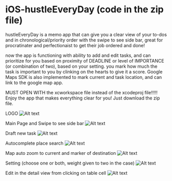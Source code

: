# iOS-hustleEveryDay (code in the zip file)
hustleEveryDay is a memo app that can give you a clear view of your to-dos and in chronological/priority order with the swipe
to see side bar, great for procratinater and perfectionaist to get their job ordered and done!

now the app is functioning with ability to add and edit tasks, and can prioritize for you based on proximity of DEADLINE or 
level of IMPORTANCE (or combination of two), based on your setting. you mark how much the task is important to you by clinking on the hearts to give it a score. Google Maps SDK is also implemented to mark current and task location, and can link to the google map app. 

MUST OPEN WITH the xcworkspace file instead of the xcodeproj file!!!!!
Enjoy the app that makes everything clear for you! Just download the zip file.



LOGO
![Alt text](Icon-App-60x60%402x.png?raw=true "logo")

Main Page and Swipe to see side bar
![Alt text](WX20180112-001612@2x.png?raw=true "logo")

Draft new task
![Alt text](WX20180112-001418@2x.png?raw=true "logo")


Autocomplete place search 
![Alt text](WechatIMG194.jpeg?raw=true "logo")



Map auto zoom to current and marker of destination 
![Alt text](WechatIMG195.jpeg?raw=true "logo")



Setting (choose one or both, weight given to two in the case)
![Alt text](WechatIMG191.jpeg?raw=true "logo")



Edit in the detail view from clicking on table cell
![Alt text](WechatIMG192.jpeg?raw=true "logo")
